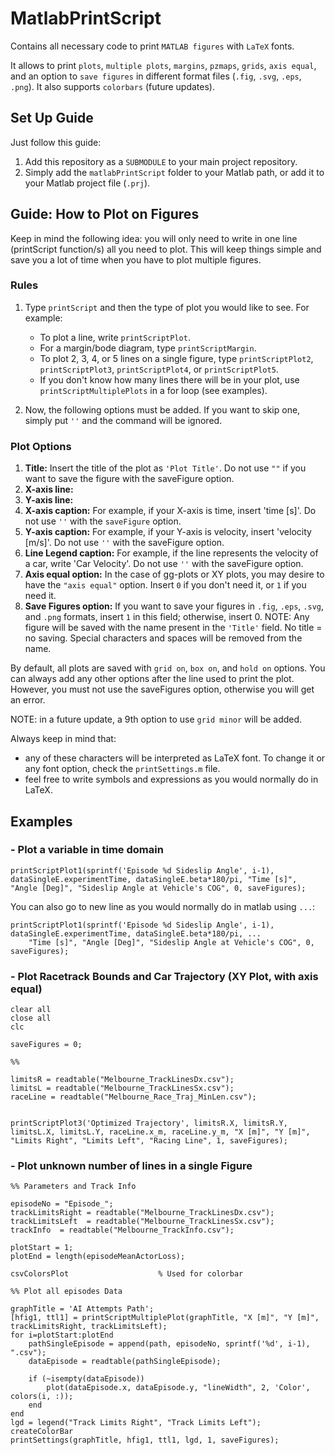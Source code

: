 # MatlabPrintScript

Contains all necessary code to print `MATLAB figures` with `LaTeX` fonts.

It allows to print `plots`, `multiple plots`, `margins`, `pzmaps`, `grids`, `axis equal`, and an option to `save figures` in different format files (`.fig`, `.svg`, `.eps`, `.png`). It also supports `colorbars` (future updates).

## Set Up Guide

Just follow this guide:

1. Add this repository as a `SUBMODULE` to your main project repository.
2. Simply add the `matlabPrintScript` folder to your Matlab path, or add it to your Matlab project file (`.prj`).

## Guide: How to Plot on Figures

Keep in mind the following idea: you will only need to write in one line (printScript function/s) all you need to plot. This will keep things simple and save you a lot of time when you have to plot multiple figures.

### Rules

1. Type `printScript` and then the type of plot you would like to see. For example:
    - To plot a line, write `printScriptPlot`.
    - For a margin/bode diagram, type `printScriptMargin`.
    - To plot 2, 3, 4, or 5 lines on a single figure, type `printScriptPlot2`, `printScriptPlot3`, `printScriptPlot4`, or `printScriptPlot5`.
    - If you don't know how many lines there will be in your plot, use `printScriptMultiplePlots` in a for loop (see examples).

2. Now, the following options must be added. If you want to skip one, simply put `''` and the command will be ignored.

### Plot Options

1. **Title:** Insert the title of the plot as `'Plot Title'`. Do not use `""` if you want to save the figure with the saveFigure option.
2. **X-axis line:** 
3. **Y-axis line:** 
4. **X-axis caption:** For example, if your X-axis is time, insert 'time [s]'. Do not use `''` with the `saveFigure` option.
5. **Y-axis caption:** For example, if your Y-axis is velocity, insert 'velocity [m/s]'. Do not use `''` with the saveFigure option.
6. **Line Legend caption:** For example, if the line represents the velocity of a car, write 'Car Velocity'. Do not use `''` with the saveFigure option.
7. **Axis equal option:** In the case of gg-plots or XY plots, you may desire to have the `"axis equal"` option. Insert `0` if you don't need it, or `1` if you need it.
8. **Save Figures option:** If you want to save your figures in `.fig`, `.eps`, `.svg`, and `.png` formats, insert `1` in this field; otherwise, insert 0. NOTE: Any figure will be saved with the name present in the `'Title'` field. No title = no saving. Special characters and spaces will be removed from the name.

By default, all plots are saved with `grid on`, `box on`, and `hold on` options. You can always add any other options after the line used to print the plot. However, you must not use the saveFigures option, otherwise you will get an error.

NOTE: in a future update, a 9th option to use `grid minor` will be added.

Always keep in mind that:
- any of these characters will be interpreted as LaTeX font. To change it or any font option, check the `printSettings.m` file.
- feel free to write symbols and expressions as you would normally do in LaTeX.

## Examples

### - Plot a variable in time domain

```
printScriptPlot1(sprintf('Episode %d Sideslip Angle', i-1), dataSingleE.experimentTime, dataSingleE.beta*180/pi, "Time [s]", "Angle [Deg]", "Sideslip Angle at Vehicle's COG", 0, saveFigures);
```

You can also go to new line as you would normally do in matlab using `...`:

```
printScriptPlot1(sprintf('Episode %d Sideslip Angle', i-1), dataSingleE.experimentTime, dataSingleE.beta*180/pi, ...
	"Time [s]", "Angle [Deg]", "Sideslip Angle at Vehicle's COG", 0, saveFigures);
```


### - Plot Racetrack Bounds and Car Trajectory (XY Plot, with axis equal)

```
clear all
close all
clc

saveFigures = 0;

%%

limitsR = readtable("Melbourne_TrackLinesDx.csv");
limitsL = readtable("Melbourne_TrackLinesSx.csv");
raceLine = readtable("Melbourne_Race_Traj_MinLen.csv");


printScriptPlot3('Optimized Trajectory', limitsR.X, limitsR.Y, limitsL.X, limitsL.Y, raceLine.x_m, raceLine.y_m, "X [m]", "Y [m]", "Limits Right", "Limits Left", "Racing Line", 1, saveFigures);
```


### - Plot unknown number of lines in a single Figure

```
%% Parameters and Track Info

episodeNo = "Episode_";
trackLimitsRight = readtable("Melbourne_TrackLinesDx.csv");
trackLimitsLeft  = readtable("Melbourne_TrackLinesSx.csv");
trackInfo  = readtable("Melbourne_TrackInfo.csv");

plotStart = 1;
plotEnd = length(episodeMeanActorLoss);

csvColorsPlot                    % Used for colorbar

%% Plot all episodes Data

graphTitle = 'AI Attempts Path';
[hfig1, ttl1] = printScriptMultiplePlot(graphTitle, "X [m]", "Y [m]", trackLimitsRight, trackLimitsLeft);
for i=plotStart:plotEnd
	pathSingleEpisode = append(path, episodeNo, sprintf('%d', i-1), ".csv");
	dataEpisode = readtable(pathSingleEpisode);
	
	if (~isempty(dataEpisode))
		plot(dataEpisode.x, dataEpisode.y, "lineWidth", 2, 'Color', colors(i, :));
	end
end
lgd = legend("Track Limits Right", "Track Limits Left");
createColorBar
printSettings(graphTitle, hfig1, ttl1, lgd, 1, saveFigures);
```



